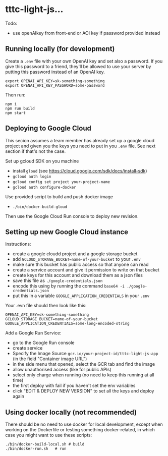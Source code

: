 # tttc-light-js...

Todo:

- use openAIkey from front-end or AOI key if password provided instead

## Running locally (for development)

Create a `.env` file with your own OpenAI key and set also a password.
If you give this password to a friend, they'll be allowed to use your server by putting this password instead of an OpenAI key.

```
export OPENAI_API_KEY=sk-something-something
export OPENAI_API_KEY_PASSWORD=some-password
```

Then run:

```
npm i
npm run build
npm start
```

## Deploying to Google Cloud

This secion assumes a team member has already set up a google cloud project and given you the keys you need to put in you `.env` file. See next section if that's not the case.

Set up gcloud SDK on you machine

- install `gloud` (see https://cloud.google.com/sdk/docs/install-sdk)
- `gcloud auth login`
- `gcloud config set project your-project-name`
- `gcloud auth configure-docker`

Use provided script to build and push docker image

- `./bin/docker-build-gloud`

Then use the Google Cloud Run console to deploy new revision.

## Setting up new Google Cloud instance

Instructions:

- create a google cloudd project and a google storage bucket
- add `GCLOUD_STORAGE_BUCKET=name-of-your-bucket` to your `.env`
- make sure this bucket has public access so that anyone can read
- create a service account and give it permission to write on that bucket
- create keys for this account and download them as a json files
- save this file as `./google-credentials.json`
- encode this using by running the command `base64 -i ./google-credentials.json`
- put this in a variable `GOOGLE_APPLICATION_CREDENTIALS` in your `.env`

Your .evn file should then look like this:

```
OPENAI_API_KEY=sk-something-something
GCLOUD_STORAGE_BUCKET=name-of-your-bucket
GOOGLE_APPLICATION_CREDENTIALS=some-long-encoded-string
```

Add a Google Run Service:

- go to the Google Run console
- create service
- Specify the Image Source `gcr.io/your-project-id/tttc-light-js-app` (in the field "Container image URL")
- in the side menu that opened, select the GCR tab and find the image
- allow unauthorised access (like for public APIs)
- select only charge when running (no need to keep this running at all time)
- the first deploy with fail if you haven't set the env variables
- click "EDIT & DEPLOY NEW VERSION" to set all the keys and deploy again

## Using docker locally (not recommended)

There should be no need to use docker for local development, except when working on the Dockerfile or testing something docker-related, in which case you might want to use these scripts:

```
./bin/docker-build-local.sh # build
./bin/docker-run.sh   # run
```
